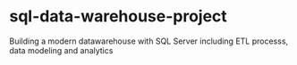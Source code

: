 # sql-data-warehouse-project
Building a modern datawarehouse with SQL Server including ETL processs, data modeling and analytics 
